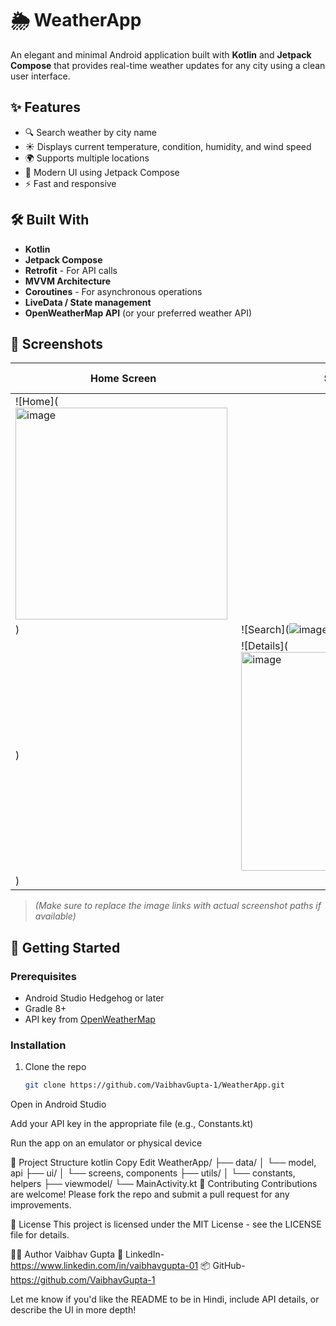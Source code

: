 # 🌦️ WeatherApp

An elegant and minimal Android application built with **Kotlin** and **Jetpack Compose** that provides real-time weather updates for any city using a clean user interface.

## ✨ Features

- 🔍 Search weather by city name
- ☀️ Displays current temperature, condition, humidity, and wind speed
- 🌍 Supports multiple locations
- 📱 Modern UI using Jetpack Compose
- ⚡ Fast and responsive

## 🛠️ Built With

- **Kotlin**
- **Jetpack Compose**
- **Retrofit** - For API calls
- **MVVM Architecture**
- **Coroutines** - For asynchronous operations
- **LiveData / State management**
- **OpenWeatherMap API** (or your preferred weather API)

## 📸 Screenshots

| Home Screen | Search City | Weather Details |
|-------------|-------------|-----------------|
| ![Home](<img width="339" alt="image" src="https://github.com/user-attachments/assets/940a4e52-cc2b-49b5-a78c-bf9d8e6cc19b" />
) | ![Search](![image](https://github.com/user-attachments/assets/c1123ce9-08ac-4166-a835-5cc69997638f)
) | ![Details](<img width="350" alt="image" src="https://github.com/user-attachments/assets/df429786-82e6-4df8-80a1-7d68b92689cc" />
) |

> *(Make sure to replace the image links with actual screenshot paths if available)*

## 🚀 Getting Started

### Prerequisites

- Android Studio Hedgehog or later
- Gradle 8+
- API key from [OpenWeatherMap](https://openweathermap.org/api)

### Installation

1. Clone the repo
   ```bash
   git clone https://github.com/VaibhavGupta-1/WeatherApp.git
Open in Android Studio

Add your API key in the appropriate file (e.g., Constants.kt)

Run the app on an emulator or physical device

📂 Project Structure
kotlin
Copy
Edit
WeatherApp/
├── data/
│   └── model, api
├── ui/
│   └── screens, components
├── utils/
│   └── constants, helpers
├── viewmodel/
└── MainActivity.kt
🤝 Contributing
Contributions are welcome! Please fork the repo and submit a pull request for any improvements.

📄 License
This project is licensed under the MIT License - see the LICENSE file for details.

🙋‍♂️ Author
Vaibhav Gupta
📧 LinkedIn-https://www.linkedin.com/in/vaibhavgupta-01
📦 GitHub-https://github.com/VaibhavGupta-1

Let me know if you'd like the README to be in Hindi, include API details, or describe the UI in more depth!
